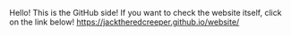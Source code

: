 Hello! This is the GitHub side! If you want to check the website itself, click on the link below!
https://jacktheredcreeper.github.io/website/
